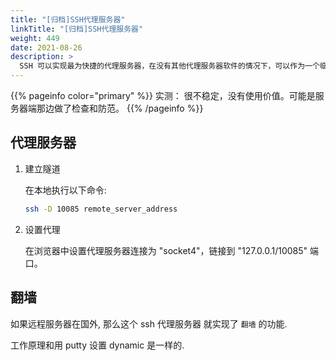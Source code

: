```yaml
---
title: "[归档]SSH代理服务器"
linkTitle: "[归档]SSH代理服务器"
weight: 449
date: 2021-08-26
description: >
  SSH 可以实现最为快捷的代理服务器，在没有其他代理服务器软件的情况下，可以作为一个临时解决方案使用。
---
```


{{% pageinfo color="primary" %}}
实测： 很不稳定，没有使用价值。可能是服务器端那边做了检查和防范。
{{% /pageinfo %}}

## 代理服务器

1. 建立隧道

    在本地执行以下命令:

    ```bash
    ssh -D 10085 remote_server_address
    ```

2. 设置代理

	在浏览器中设置代理服务器连接为 "socket4"，链接到 "127.0.0.1/10085" 端口。

## 翻墙

如果远程服务器在国外, 那么这个 ssh 代理服务器 就实现了 `翻墙` 的功能.

工作原理和用 putty 设置 dynamic 是一样的.

